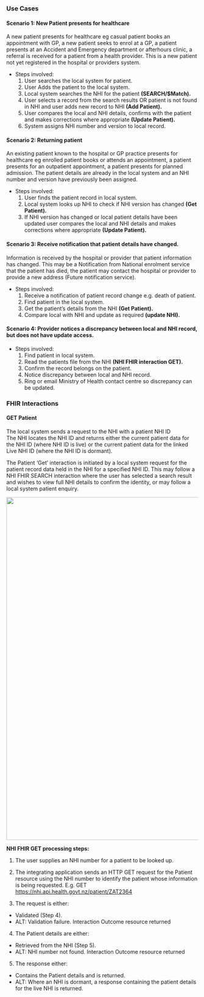 

### Use Cases

#### Scenario 1: New Patient presents for healthcare

A new patient presents for healthcare eg casual patient books an appointment with GP, a new patient seeks to enrol at a GP, a patient presents at an Accident and Emergency department or afterhours clinic, a referral is received for a patient from a health provider. This is a new patient not yet registered in the hospital or providers system.

  * Steps involved:
     1. User searches the local system for patient.
     2. User Adds the patient to the local system.
     3. Local system searches the NHI for the patient **(SEARCH/$Match).**
     4. User selects a record from the search results OR patient is not found in NHI and user adds new record to NHI **(Add Patient).**
     5. User compares the local and NHI details, confirms with the patient and makes corrections where appropriate **(Update Patient).**
     6. System assigns NHI number and version to local record.


#### Scenario 2: Returning patient

An existing patient known to the hospital or GP practice presents for healthcare eg enrolled patient books or attends an appointment, a patient presents for an outpatient appointment, a patient presents for planned admission. The patient details are already in the local system and an NHI number and version have previously been assigned.

  * Steps involved:
     1. User finds the patient record in local system.
     2. Local system looks up NHI to check if NHI version has changed **(Get Patient).**
     3. If NHI version has changed or local patient details have been updated user compares the local and NHI details and makes corrections where appropriate **(Update Patient).**


#### Scenario 3: Receive notification that patient details have changed.

Information is received by the hospital or provider that patient information has changed. This may be a Notification from National enrolment service that the patient has died, the patient may contact the hospital or provider to provide a new address (Future notification service).

  * Steps involved:
     1. Receive a notification of patient record change e.g. death of patient.
     2. Find patient in the local system.
     3. Get the patient’s details from the NHI **(Get Patient).**
     4. Compare local with NHI and update as required **(update NHI).**


#### Scenario 4: Provider notices a discrepancy between local and NHI record, but does not have update access.


  * Steps involved:
     1. Find patient in local system.
     2. Read the patients file from the NHI **(NHI FHIR interaction GET).**
     3. Confirm the record belongs on the patient.
     4. Notice discrepancy between local and NHI record.
     5. Ring or email Ministry of Health contact centre so discrepancy can be updated.


### FHIR Interactions

#### GET Patient

The local system sends a request to the NHI with a patient NHI ID <br /> The NHI locates the NHI ID and returns either the current patient data for the NHI ID (where NHI ID is live) or the current patient data for the linked Live NHI ID (where the NHI ID is dormant).

The Patient ‘Get’ interaction is initiated by a local system request for the patient record data held in the NHI for a specified NHI ID. This may follow a NHI FHIR SEARCH interaction  where the user has selected a search result and wishes to view full NHI details to confirm the identity, or may follow a local system patient enquiry.  


<img style="width:900px; float:none" src="NHI FHIR GET.png"/>


**NHI FHIR GET processing steps:**
 
1. The user supplies an NHI number for a patient to be looked up.<br />

2. The integrating application sends an HTTP GET request for the Patient resource using the NHI number to identify the patient whose information is being requested. E.g. GET https://nhi.api.health.govt.nz/patient/ZAT2364<br />

3. The request is either:<br />
 * Validated (Step 4).<br />
 * ALT: Validation failure. Interaction Outcome resource returned<br />
 
4. The Patient details are either:<br />
 * Retrieved from the NHI (Step 5).<br />
 * ALT: NHI number not found. Interaction Outcome resource returned<br />
 
5. The response either:<br />
 * Contains the Patient details and is returned.<br />
 * ALT: Where an NHI is dormant, a response containing the patient details for the live NHI is returned.
